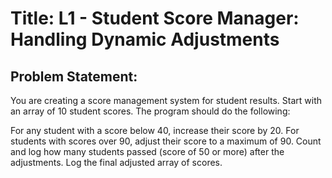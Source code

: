 # Title: L1 - Student Score Manager: Handling Dynamic Adjustments

## Problem Statement:

You are creating a score management system for student results. Start with an array of 10 student scores. The program should do the following:

For any student with a score below 40, increase their score by 20. For students with scores over 90, adjust their score to a maximum of 90. Count and log how many students passed (score of 50 or more) after the adjustments. Log the final adjusted array of scores.
